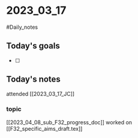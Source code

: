 # 2023_03_17 
#Daily_notes
## Today's goals
- [ ] 

## Today's notes

attended [[2023_03_17_JC]]

### topic
[[2023_04_08_sub_F32_progress_doc]]
worked on [[F32_specific_aims_draft.tex]]
